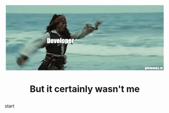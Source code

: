 <!-- Header -->
<p align="center">
    <img src='https://github.com/s1ma82/s1ma82/blob/main/src/developer-recruiters.gif'/>
</p>

# <p align='center'>**But it certainly wasn't me**</p>

<!-- About me -->
start
<!-- Еechnologies -->

<!-- Projects -->

<!-- Возьмите не работу -->
